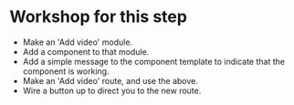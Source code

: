 # Workshop for this step

* Make an 'Add video' module.
* Add a component to that module.
* Add a simple message to the component template to indicate that the
  component is working.
* Make an 'Add video' route, and use the above.
* Wire a button up to direct you to the new route.
